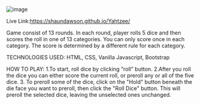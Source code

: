 ![image](https://user-images.githubusercontent.com/23201454/45319648-61378c00-b50e-11e8-8209-7870076e8e42.png)

Live Link:https://shaundawson.github.io/Yahtzee/

Game consist of 13 rounds. In each round, player rolls 5 dice and then scores the roll in one of 13 categories. You can only score once in each category. The score is determined by a different rule for each category. 

TECHNOLOGIES USED: 
HTML, CSS, Vanilla Javascript, Bootstrap

HOW TO PLAY:
1.To start, roll dice by clicking “roll” button. 
2.After you roll the dice you can either score the current roll, or preroll any or all of the five dice. 
3. To preroll some of the dice, click on the "Hold" button beneath the die face you want to preroll, then click the "Roll Dice" button. This will preroll the selected dice, leaving the unselected ones unchanged. 

